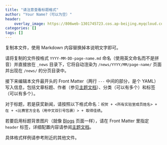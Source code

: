 ```yaml
---
title: "请注意查看标题格式"
author: "Your Name?（可以为空）"
header:
    overlay_image: https://806web-1301745723.cos.ap-beijing.myqcloud.com/post/news-header.jpg
categories: []
tags: []
---
```


复制本文件，使用 Markdown 内容替换掉本说明文字即可。

请将复制的文件按格式 `YYYY-MM-DD-page-name.md` 命名（使用英文命名而不是拼音）并直接放在 `_news` 目录下，它将自动渲染为 `/news/YYYY/MM/page-name/` 页面并出现在 `/news/` 的分页目录中。

接下来编辑本文件最开头的 Front Matter（两行 `---` 中间的部分，是个 YAML）写入信息，包括文章标题、作者（参见[主题文档][1]）、分类（可以有多个）和标签（可以有多个）。

对于标题，若是获奖新闻，请按照以下格式命名：`祝贺 + <所有实验室成员姓名> + 在 + <比赛官方全名（用中文双引号包裹）> + 取得佳绩`。

若要启用标题背景图片（就像 [Blogs](/blogs/) 页面一样），请在 Front Matter 里指定 `header` 标签，详细配置内容请参阅[主题文档][2]。

具体格式样例请参考附近的其他文件。

[1]: https://mmistakes.github.io/minimal-mistakes/docs/authors/
[2]: https://mmistakes.github.io/minimal-mistakes/docs/layouts/#headers
